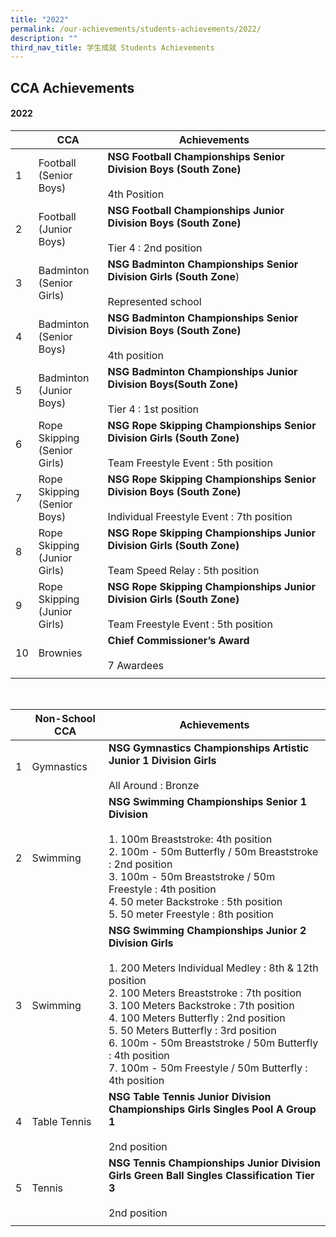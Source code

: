 ```yaml
---
title: "2022"
permalink: /our-achievements/students-achievements/2022/
description: ""
third_nav_title: 学生成就 Students Achievements
---
```

## CCA Achievements

#### **2022**



|  | CCA | Achievements |
| -------- | -------- | -------- |
|1   | Football <br> (Senior Boys)     |**NSG Football Championships Senior Division Boys (South Zone)** <br><br> 4th Position |
|2   | Football <br> (Junior Boys)   | **NSG Football Championships Junior Division Boys  (South Zone)** <br><br>Tier 4 : 2nd position   |
|3   |Badminton <br> (Senior Girls)|  **NSG Badminton Championships Senior Division Girls (South Zone**)<br><br>Represented school    |
|4  | Badminton<br>  (Senior Boys) |**NSG Badminton Championships Senior Division Boys (South Zone)** <br><br> 4th position|
|5  | Badminton <br> (Junior Boys) | **NSG Badminton Championships Junior Division Boys(South Zone)** <br><br>  Tier 4 :  1st position |
|6  |Rope Skipping <br> (Senior Girls)| **NSG Rope Skipping Championships Senior Division Girls (South Zone)** <br><br> Team Freestyle Event : 5th position|
|7  | Rope Skipping <br> (Senior Boys)|**NSG Rope Skipping Championships Senior Division Boys (South Zone)** <br><br>Individual Freestyle Event : 7th position|
|8  |Rope Skipping <br> (Junior Girls)| **NSG Rope Skipping Championships Junior Division Girls (South Zone)** <br><br>Team Speed Relay : 5th position |
|9  | Rope Skipping <br>  (Junior Girls) |  **NSG Rope Skipping Championships Junior Division Girls  (South Zone)**  <br><br> Team Freestyle Event : 5th position|
|10  | Brownies|**Chief Commissioner’s Award** <br><br>7 Awardees|
|||

<br>

| | Non-School CCA | Achievements|
| -------- | -------- | -------- |
| 1| Gymnastics | **NSG Gymnastics Championships Artistic Junior 1 Division Girls**  <br><br>All Around : Bronze|
| 2| Swimming |**NSG Swimming Championships Senior 1 Division** <br> <br> 1. 100m Breaststroke: 4th position <br> 2. 100m - 50m Butterfly / 50m Breaststroke : 2nd position <br> 3. 100m - 50m Breaststroke / 50m Freestyle : 4th position <br>4. 50 meter Backstroke : 5th position <br>5. 50 meter Freestyle : 8th position |
| 3| Swimming |**NSG Swimming Championships Junior 2 Division Girls** <br><br> 1. 200 Meters Individual Medley : 8th &amp; 12th position <br>2. 100 Meters Breaststroke : 7th position <br>3. 100 Meters Backstroke : 7th position <br>4.  100 Meters Butterfly : 2nd position<br>5. 50 Meters Butterfly : 3rd position<br>6. 100m - 50m Breaststroke / 50m Butterfly : 4th position <br>7. 100m - 50m Freestyle / 50m Butterfly : 4th position<br>|
| 4| Table Tennis | **NSG Table Tennis Junior Division Championships Girls Singles Pool A Group 1**<br><br> 2nd position |
| 5| Tennis  |**NSG Tennis Championships Junior Division Girls Green Ball Singles Classification Tier 3** <br><br>2nd position|
|||